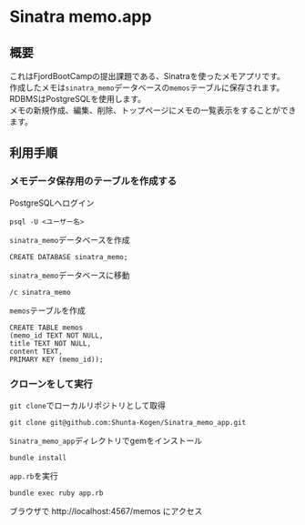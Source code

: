 # Sinatra memo.app
## 概要
これはFjordBootCampの提出課題である、Sinatraを使ったメモアプリです。<br>
作成したメモは`sinatra_memo`データベースの`memos`テーブルに保存されます。<br>
RDBMSはPostgreSQLを使用します。<br>
メモの新規作成、編集、削除、トップページにメモの一覧表示をすることができます。
## 利用手順
### メモデータ保存用のテーブルを作成する
PostgreSQLへログイン
```
psql -U <ユーザー名>
```
`sinatra_memo`データベースを作成
```
CREATE DATABASE sinatra_memo;
```
`sinatra_memo`データベースに移動
```
/c sinatra_memo
```
`memos`テーブルを作成
```
CREATE TABLE memos
(memo_id TEXT NOT NULL,
title TEXT NOT NULL,
content TEXT,
PRIMARY KEY (memo_id));
```

### クローンをして実行
`git clone`でローカルリポジトリとして取得
```
git clone git@github.com:Shunta-Kogen/Sinatra_memo_app.git
```
`Sinatra_memo_app`ディレクトリでgemをインストール
```
bundle install
```
`app.rb`を実行
```
bundle exec ruby app.rb
```
ブラウザで http://localhost:4567/memos にアクセス
